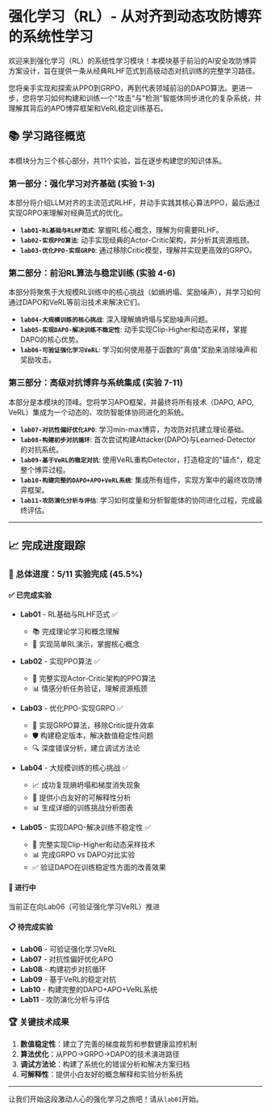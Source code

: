 # 强化学习（RL）- 从对齐到动态攻防博弈的系统性学习

欢迎来到强化学习（RL）的系统性学习模块！本模块基于前沿的AI安全攻防博弈方案设计，旨在提供一条从经典RLHF范式到高级动态对抗训练的完整学习路径。

您将亲手实现和探索从PPO到GRPO，再到代表领域前沿的DAPO算法。更进一步，您将学习如何构建和训练一个"攻击"与"检测"智能体同步进化的复杂系统，并理解其背后的APO博弈框架和VeRL稳定训练基石。

## 📚 学习路径概览

本模块分为三个核心部分，共11个实验，旨在逐步构建您的知识体系。

### 第一部分：强化学习对齐基础 (实验 1-3)
本部分将介绍LLM对齐的主流范式RLHF，并动手实践其核心算法PPO，最后通过实现GRPO来理解对经典范式的优化。

- **`lab01-RL基础与RLHF范式`**: 掌握RL核心概念，理解为何需要RLHF。
- **`lab02-实现PPO算法`**: 动手实现经典的Actor-Critic架构，并分析其资源瓶颈。
- **`lab03-优化PPO-实现GRPO`**: 通过移除Critic模型，理解并实现更高效的GRPO。

### 第二部分：前沿RL算法与稳定训练 (实验 4-6)
本部分将聚焦于大规模RL训练中的核心挑战（如熵坍塌、奖励噪声），并学习如何通过DAPO和VeRL等前沿技术来解决它们。

- **`lab04-大规模训练的核心挑战`**: 深入理解熵坍塌与奖励噪声问题。
- **`lab05-实现DAPO-解决训练不稳定性`**: 动手实现Clip-Higher和动态采样，掌握DAPO的核心优势。
- **`lab06-可验证强化学习VeRL`**: 学习如何使用基于函数的"真值"奖励来消除噪声和奖励攻击。

### 第三部分：高级对抗博弈与系统集成 (实验 7-11)
本部分是本模块的顶峰。您将学习APO框架，并最终将所有技术（DAPO, APO, VeRL）集成为一个动态的、攻防智能体协同进化的系统。

- **`lab07-对抗性偏好优化APO`**: 学习min-max博弈，为攻防对抗建立理论基础。
- **`lab08-构建初步对抗循环`**: 首次尝试构建Attacker(DAPO)与Learned-Detector的对抗系统。
- **`lab09-基于VeRL的稳定对抗`**: 使用VeRL重构Detector，打造稳定的"锚点"，稳定整个博弈过程。
- **`lab10-构建完整的DAPO+APO+VeRL系统`**: 集成所有组件，实现方案中的最终攻防博弈框架。
- **`lab11-攻防演化分析与评估`**: 学习如何度量和分析智能体的协同进化过程，完成最终评估。

---

## 📈 完成进度跟踪

### 🎯 总体进度：5/11 实验完成 (45.5%)

#### ✅ 已完成实验
- **Lab01** - RL基础与RLHF范式 ✅
  - 📚 完成理论学习和概念理解
  - 🎯 实现简单RL演示，掌握核心概念

- **Lab02** - 实现PPO算法 ✅ 
  - 🔧 完整实现Actor-Critic架构的PPO算法
  - 📊 情感分析任务验证，理解资源瓶颈

- **Lab03** - 优化PPO-实现GRPO ✅
  - 🚀 实现GRPO算法，移除Critic提升效率
  - 🛡️ 构建稳定版本，解决数值稳定性问题
  - 🔍 深度错误分析，建立调试方法论

- **Lab04** - 大规模训练的核心挑战 ✅
  - 📈 成功复现熵坍塌和梯度消失现象
  - 🎯 提供小白友好的可解释性分析
  - 📊 生成详细的训练挑战分析图表

- **Lab05** - 实现DAPO-解决训练不稳定性 ✅
  - 🔧 完整实现Clip-Higher和动态采样技术
  - 📊 完成GRPO vs DAPO对比实验
  - ✅ 验证DAPO在训练稳定性方面的改善效果

#### 🚧 进行中
当前正在向Lab06（可验证强化学习VeRL）推进

#### 📋 待完成实验
- **Lab06** - 可验证强化学习VeRL
- **Lab07** - 对抗性偏好优化APO  
- **Lab08** - 构建初步对抗循环
- **Lab09** - 基于VeRL的稳定对抗
- **Lab10** - 构建完整的DAPO+APO+VeRL系统
- **Lab11** - 攻防演化分析与评估

### 🏆 关键技术成果
1. **数值稳定性**：建立了完善的梯度裁剪和参数健康监控机制
2. **算法优化**：从PPO→GRPO→DAPO的技术演进路径
3. **调试方法论**：构建了系统化的错误分析和解决方案归档
4. **可解释性**：提供小白友好的概念解释和实验分析系统

---

让我们开始这段激动人心的强化学习之旅吧！请从`lab01`开始。 